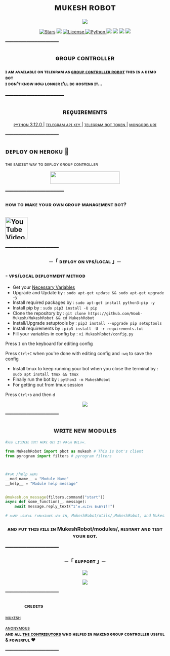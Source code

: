<h1 align="center">ᴍᴜᴋᴇsʜ ʀᴏʙᴏᴛ</h1>
<p align="center">
  <img src="https://github.com/Noob-Mukesh/MukeshRobot/blob/main/MukeshRobot/resources/mukesh.jpg">
</p>
<p align="center">
<a href="https://github.com/Noob-Mukesh/MukeshRobot/stargazers"><img src="https://img.shields.io/github/stars/Noob-Mukesh/MukeshRobot?color=black&logo=github&logoColor=black&style=for-the-badge" alt="Stars" /></a>
<a href="https://github.com/Noob-Mukesh/MukeshRobot/network/members"> <img src="https://img.shields.io/github/forks/Noob-Mukesh/MukeshRobot?color=black&logo=github&logoColor=black&style=for-the-badge" /></a>
<a href="https://github.com/Noob-Mukesh/MukeshRobot/blob/master/LICENSE"> <img src="https://img.shields.io/badge/License-MIT-blueviolet?style=for-the-badge" alt="License" /> </a>
<a href="https://www.python.org/"> <img src="https://img.shields.io/badge/Written%20in-Python-skyblue?style=for-the-badge&logo=python" alt="Python" /> </a>
<a href="https://pypi.org/project/Telethon/"> <img src="https://img.shields.io/pypi/v/telethon?color=white&label=telethon&logo=python&logoColor=blue&style=for-the-badge" /></a>
<a href="https://pypi.org/project/Pyrogram/"> <img src="https://img.shields.io/pypi/v/pyrogram?color=white&label=pyrogram&logo=python&logoColor=blue&style=for-the-badge" /></a>
<a href="https://github.com/Noob-Mukesh/MukeshRobot"> <img src="https://img.shields.io/github/repo-size/Noob-Mukesh/MukeshRobot?color=skyblue&logo=github&logoColor=blue&style=for-the-badge" /></a>
<a href="https://github.com/Noob-Mukesh/MukeshRobot/commits/Noob-Mukesh "> <img src="https://img.shields.io/github/last-commit/Noob-Mukesh/MukeshRobot?color=black&logo=github&logoColor=black&style=for-the-badge" /></a>
</p>

━━━━━━━━━━━━━━━━━━━━
<h2 align="center">ɢʀᴏᴜᴘ ᴄᴏɴᴛʀᴏʟʟᴇʀ </h2>

<h4>ɪ ᴀᴍ ᴀᴠᴀɪʟᴀʙʟᴇ ᴏɴ ᴛᴇʟᴇɢʀᴀᴍ ᴀs <a href="https://t.me/groupcontrollertgbot">ɢʀᴏᴜᴘ ᴄᴏɴᴛʀᴏʟʟᴇʀ ʀᴏʙᴏᴛ</a>
ᴛʜɪs ɪs ᴀ ᴅᴇᴍᴏ ʙᴏᴛ <br> ɪ ᴅᴏɴ'ᴛ ᴋɴᴏᴡ нσω ʟᴏɴɢᴇʀ ɪ'ʟʟ вε ʜᴏsᴛɪɴɢ ɪᴛ​...</h4>
━━━━━━━━━━━━━━━━━━━━━━
<h2 align="center"> 
    ʀᴇǫᴜɪʀᴇᴍᴇɴᴛs 
</h2>

<p align="center">
    <a href="https://www.python.org/downloads/release/python-3120/"> ᴘʏᴛʜᴏɴ 3.12.0 </a> |
    <a href="https://docs.pyrogram.org/intro/setup#api-keys"> ᴛᴇʟᴇɢʀᴀᴍ ᴀᴘɪ ᴋᴇʏ </a> |
    <a href="https://t.me/botfather"> ᴛᴇʟᴇɢʀᴀᴍ ʙᴏᴛ ᴛᴏᴋᴇɴ </a> | 
    <a href="https://telegra.ph/How-To-get-Mongodb-URI-04-06"> ᴍᴏɴɢᴏᴅʙ ᴜʀɪ </a>
</p>
━━━━━━━━━━━━━━━━━━━━

<h2>  ᴅᴇᴘʟᴏʏ ᴏɴ ʜᴇʀᴏᴋᴜ​ 🚀</h2> 
ᴛʜᴇ ᴇᴀsɪᴇsᴛ ᴡᴀʏ ᴛᴏ ᴅᴇᴘʟᴏʏ  ɢʀᴏᴜᴘ ᴄᴏɴᴛʀᴏʟʟᴇʀ 
<p align="center"><a href="https://heroku.com/deploy?template=https://github.com/berlinnt/Blackangels"> <img src="https://img.shields.io/badge/Deploy%20To%20Heroku-black?style=for-the-badge&logo=heroku" width="220" height="38.45"/></a></p>
 ━━━━━━━━━━━━━━━━━━━━━━
<h3> ʜᴏᴡ ᴛᴏ ᴍᴀᴋᴇ ʏᴏᴜʀ ᴏᴡɴ ɢʀᴏᴜᴘ ᴍᴀɴᴀɢᴇᴍᴇɴᴛ ʙᴏᴛ? </h3>
<h2> <a href="https://youtu.be/YT_nYVb0OxI"><img alt="YouTube Video Views" src="https://img.shields.io/youtube/views/YT_nYVb0OxI",width="500" height="70">
  </a>  </h2>
  ━━━━━━━━━━━━━━━━━━━━
<h3 align="center">
    ─「 ᴅᴇᴩʟᴏʏ ᴏɴ ᴠᴘs/ʟᴏᴄᴀʟ 」─
</h3>


<h3>
- <b> ᴠᴘs/ʟᴏᴄᴀʟ ᴅᴇᴘʟᴏʏᴍᴇɴᴛ ᴍᴇᴛʜᴏᴅ </b>
</h3>

- Get your [Necessary Variables](https://github.com/Noob-Mukesh/MukeshRobot/blob/main/MukeshRobot/config.py)
- Upgrade and Update by :
`sudo apt-get update && sudo apt-get upgrade -y`
- Install required packages by :
`sudo apt-get install python3-pip -y`
- Install pip by :
`sudo pip3 install -U pip`
- Clone the repository by :
`git clone https://github.com/Noob-Mukesh/MukeshRobot && cd MukeshRobot`
- Install/Upgrade setuptools by :
`pip3 install --upgrade pip setuptools`
- Install requirements by :
`pip3 install -U -r requirements.txt`
- Fill your variables in config by :
`vi MukeshRobot/config.py`

Press `I` on the keyboard for editing config

Press `Ctrl+C` when you're done with editing config and `:wq` to save the config
- Install tmux to keep running your bot when you close the terminal by :
`sudo apt install tmux && tmux`
- Finally run the bot by :
`python3 -m MukeshRobot`
- For getting out from tmux session

Press `Ctrl+b` and then `d`

<p align="center">
  <img src="https://te.legra.ph/file/5ab0e91166940c796f7dc.jpg">
</p>


━━━━━━━━━━━━━━━━━━━━


<h2 align="center"> 
    ᴡʀɪᴛᴇ ɴᴇᴡ ᴍᴏᴅᴜʟᴇs 
</h2>

```py
#ᴀᴅᴅ ʟɪᴄᴇɴsᴇ ᴛᴇxᴛ ʜᴇʀᴇ ɢᴇᴛ ɪᴛ ғʀᴏᴍ ʙᴇʟᴏᴡ.

from MukeshRobot import pbot as mukesh # This is bot's client
from pyrogram import filters # pyrogram filters



#ғᴏʀ /help ᴍᴇɴᴜ
__mod_name__ = "Module Name"
__help__ = "Module help message"


@mukesh.on_message(filters.command("start"))
async def some_function(_, message):
    await message.reply_text("ɪ'ᴍ.ᴀʟɪᴠᴇ ʙᴀʙʏ❣️!!")

# ᴍᴀɴʏ ᴜsᴇғᴜʟ ғᴜɴᴄᴛɪᴏɴs ᴀʀᴇ ɪɴ, MukeshRobot/utils/,MukeshRobot, and MukeshRobot/modules/
```

<h3 align="center"> 
 ᴀɴᴅ ᴘᴜᴛ ᴛʜɪs ғɪʟᴇ ɪɴ MukeshRobot/modules/, ʀᴇsᴛᴀʀᴛ ᴀɴᴅ ᴛᴇsᴛ ʏᴏᴜʀ ʙᴏᴛ.
</h3>

━━━━━━━━━━━━━━━━━━━━
<h3 align="center">
    ─「 sᴜᴩᴩᴏʀᴛ 」─
</h3>

<p align="center">
<a href="https://telegram.me/the_support_chat"><img src="https://img.shields.io/badge/-Support%20Group-blue.svg?style=for-the-badge&logo=Telegram"></a>
</p>
<p align="center">
<a href="https://telegram.me/mukeshbotzone"><img src="https://img.shields.io/badge/-Support%20Channel-blue.svg?style=for-the-badge&logo=telegram"></a>
</p>

━━━━━━━━━━━━━━━━━━━━
### ㅤㅤㅤㅤᴄʀᴇᴅɪᴛs 
 [ ᴍᴜᴋᴇsʜ ](https://t.me/legend_coder)

 [ᴀɴᴏɴʏᴍᴏᴜs](https://telegram.me/anonymous_was_bot)  
<b>ᴀɴᴅ ᴀʟʟ [ᴛʜᴇ ᴄᴏɴᴛʀɪʙᴜᴛᴏʀs](https://github.com/Noob-Mukesh/MukeshRobot/graphs/contributors) ᴡʜᴏ ʜᴇʟᴩᴇᴅ ɪɴ ᴍᴀᴋɪɴɢ  ɢʀᴏᴜᴘ ᴄᴏɴᴛʀᴏʟʟᴇʀ ᴜsᴇғᴜʟ & ᴩᴏᴡᴇʀғᴜʟ ❤️ </b>

━━━━━━━━━━━━━━━━━━━━

